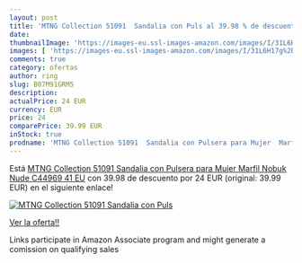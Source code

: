 ```yaml
---
layout: post
title: 'MTNG Collection 51091  Sandalia con Puls al 39.98 % de descuento'
date: 
thumbnailImage: 'https://images-eu.ssl-images-amazon.com/images/I/31L6H17g%2B9L._SL200_.jpg'
images: [ 'https://images-eu.ssl-images-amazon.com/images/I/31L6H17g%2B9L._SL200_.jpg' ]
comments: true
category: ofertas
author: ring
slug: B07M91GRM5
description:
actualPrice: 24 EUR
currency: EUR
price: 24
comparePrice: 39.99 EUR
inStock: true
prodname: 'MTNG Collection 51091  Sandalia con Pulsera para Mujer  Marfil  Nobuk Nude C44969   41 EU'
---
```


Está [MTNG Collection 51091  Sandalia con Pulsera para Mujer  Marfil  Nobuk Nude C44969   41 EU](https://www.amazon.es/dp/B07M91GRM5/?tag=tolees-21) con 39.98 de descuento por 24 EUR (original: 39.99 EUR) en el siguiente enlace!

[![MTNG Collection 51091  Sandalia con Puls](https://images-eu.ssl-images-amazon.com/images/I/31L6H17g%2B9L._SL200_.jpg)](https://www.amazon.es/dp/B07M91GRM5/?tag=tolees-21)

[Ver la oferta!!](https://www.amazon.es/dp/B07M91GRM5/?tag=tolees-21)

Links participate in Amazon Associate program and might generate a comission on qualifying sales


